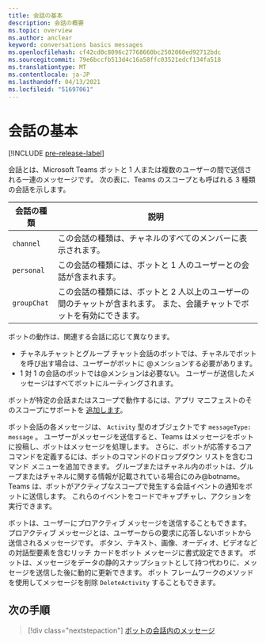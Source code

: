 ```yaml
---
title: 会話の基本
description: 会話の概要
ms.topic: overview
ms.author: anclear
keyword: conversations basics messages
ms.openlocfilehash: cf42cd0c8096c27768660bc2502060ed92712bdc
ms.sourcegitcommit: 79e6bccfb513d4c16a58ffc03521edcf134fa518
ms.translationtype: MT
ms.contentlocale: ja-JP
ms.lasthandoff: 04/13/2021
ms.locfileid: "51697061"
---
```

# <a name="conversation-basics"></a>会話の基本

[!INCLUDE [pre-release-label](~/includes/v4-to-v3-pointer-bots.md)]

会話とは、Microsoft Teams ボットと 1 人または複数のユーザーの間で送信される一連のメッセージです。 次の表に、Teams のスコープとも呼ばれる 3 種類の会話を示します。

| 会話の種類 | 説明 |
| ------- | ----------- |
| `channel` | この会話の種類は、チャネルのすべてのメンバーに表示されます。 |
| `personal` | この会話の種類には、ボットと 1 人のユーザーとの会話が含まれます。 |
| `groupChat` | この会話の種類には、ボットと 2 人以上のユーザーの間のチャットが含まれます。 また、会議チャットでボットを有効にできます。 |

ボットの動作は、関連する会話に応じて異なります。

* チャネルチャットとグループ チャット会話のボットでは、チャネルでボットを呼び出す場合は、ユーザーがボットに @メンションする必要があります。
* 1 対 1 の会話のボットでは@メンションは必要ない。 ユーザーが送信したメッセージはすべてボットにルーティングされます。

ボットが特定の会話またはスコープで動作するには、アプリ マニフェストのそのスコープにサポートを [追加します](~/resources/schema/manifest-schema.md)。

ボット会話の各メッセージは、 `Activity` 型のオブジェクトです `messageType: message` 。 ユーザーがメッセージを送信すると、Teams はメッセージをボットに投稿し、ボットはメッセージを処理します。 さらに、ボットが応答するコア コマンドを定義するには、ボットのコマンドのドロップダウン リストを含むコマンド メニューを追加できます。 グループまたはチャネル内のボットは、グループまたはチャネルに関する情報が記載されている場合にのみ@botname。 Teams は、ボットがアクティブなスコープで発生する会話イベントの通知をボットに送信します。 これらのイベントをコードでキャプチャし、アクションを実行できます。 

ボットは、ユーザーにプロアクティブ メッセージを送信することもできます。 プロアクティブ メッセージとは、ユーザーからの要求に応答しないボットから送信されるメッセージです。 ボタン、テキスト、画像、オーディオ、ビデオなどの対話型要素を含むリッチ カードをボット メッセージに書式設定できます。 ボットは、メッセージをデータの静的スナップショットとして持つ代わりに、メッセージを送信した後に動的に更新できます。 ボット フレームワークのメソッドを使用してメッセージを削除 `DeleteActivity` することもできます。

## <a name="next-step"></a>次の手順

> [!div class="nextstepaction"]
> [ボットの会話内のメッセージ](~/bots/how-to/conversations/conversation-messages.md)
